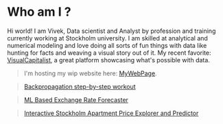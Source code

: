 # Who am I ?

Hi world! I am Vivek, Data scientist and Analyst by profession and training
currently working at Stockholm university. I am skilled at analytical and numerical modeling
and love doing all sorts of fun things with data like hunting for facts and weaving a visual story
out of it. My recent favorite: [VisualCapitalist](https://www.visualcapitalist.com/), a great platform
showcasing what's possible with data.

> I'm hosting my wip website here: [MyWebPage](https://vivch14.github.io/).

> [Backpropagation step-by-step workout](https://onedrive.live.com/redir?resid=7436FB07315A89BE%212405&page=Edit&wd=target%28JenaTutorials.one%7Cf8df7d59-4db2-423f-b4a2-90e7fc5c8628%2FBackpropagation%20workout%7C362c78b2-b8f6-460b-a632-1e6ad671e502%2F%29&wdorigin=703)

> [ML Based Exchange Rate Forecaster](https://github.com/VivCh14/forexmontior)

> [Interactive Stockholm Apartment Price Explorer and Predictor](https://sthlmapartments-app.herokuapp.com)



<!---
VivCh14/VivCh14 is a ✨ special ✨ repository because its `README.md` (this file) appears on your GitHub profile.
You can click the Preview link to take a look at your changes.
--->
